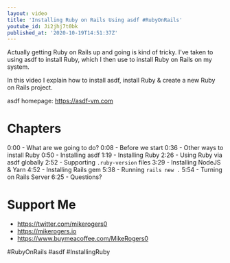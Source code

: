 ```yaml
---
layout: video
title: 'Installing Ruby on Rails Using asdf #RubyOnRails'
youtube_id: Ji2jhj7t0bk
published_at: '2020-10-19T14:51:37Z'
---
```

Actually getting Ruby on Rails up and going is kind of tricky. I've taken to using asdf to install Ruby, which I then use to install Ruby on Rails on my system.

In this video I explain how to install asdf, install Ruby & create a new Ruby on Rails project.

asdf homepage: https://asdf-vm.com

# Chapters

0:00 - What are we going to do?
0:08 - Before we start
0:36 - Other ways to install Ruby
0:50 - Installing asdf
1:19 - Installing Ruby
2:26 - Using Ruby via asdf globally
2:52 - Supporting `.ruby-version` files
3:29 - Installing NodeJS & Yarn
4:52 - Installing Rails gem
5:38 - Running `rails new .`
5:54 - Turning on Rails Server
6:25 - Questions?

# Support Me

- https://twitter.com/mikerogers0
- https://mikerogers.io
- https://www.buymeacoffee.com/MikeRogers0

#RubyOnRails
#asdf
#InstallingRuby